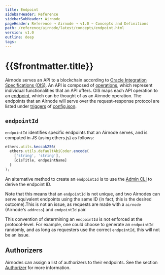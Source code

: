 ```yaml
---
title: Endpoint
sidebarHeader: Reference
sidebarSubHeader: Airnode
pageHeader: Reference → Airnode → v1.0 → Concepts and Definitions
path: /reference/airnode/latest/concepts/endpoint.html
version: v1.0
outline: deep
tags:
---
```


<VersionWarning/>

<PageHeader/>

# {{$frontmatter.title}}

Airnode serves an API to a blockchain according to
[Oracle Integration Specifications (OIS)](/reference/ois/latest/). An API is
composed of [operations](/reference/ois/latest/ois.md#_5-2-operation), which
represent individual functionalities that an API offers. OIS maps each API
operation to an [endpoint](/reference/ois/latest/ois.md#_5-endpoints), which can
be thought of as an Airnode operation. The endpoints that an Airnode will serve
over the request–response protocol are listed under
[triggers](../deployment-files/config-json.md#triggers) of
[config.json](../deployment-files/config-json.md).

## `endpointId`

`endpointId` identifies specific endpoints that an Airnode serves, and is
computed in JS (using ethers.js) as follows:

```js
ethers.utils.keccak256(
  ethers.utils.defaultAbiCoder.encode(
    ['string', 'string'],
    [oisTitle, endpointName]
  )
);
```

An alternative method to create an `endpointId` is to use the
[Admin CLI](../packages/admin-cli.md) to derive the endpoint ID.

Note that this means that an `endpointId` is not unique, and two Airnodes can
serve equivalent endpoints using the same ID (in fact, this is the desired
outcome).This is not an issue, as requests are made with a `airnode` (Airnode's
`address`) and `endpointId` pair.

This convention of determining an `endpointId` is not enforced at the
protocol-level. For example, one could choose to generate an `endpointId`
randomly, and as long as requesters use the correct `endpointId`, this will not
be an issue.

## Authorizers

Airnodes can assign a list of authorizers to their endpoints. See the section
[Authorizer](authorizers.md) for more information.
